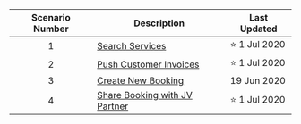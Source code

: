 | Scenario Number | Description | Last Updated |
| :---: | --- | --- |
| 1 | [Search Services](iPaaS-PoC-Scenarios-Search-Services) | ⭐ 1 Jul 2020 |
| 2 | [Push Customer Invoices](iPaaS-PoC-Scenarios-Push-Customer-Invoices) | ⭐ 1 Jul 2020 |
| 3 | [Create New Booking](iPaaS-PoC-Scenarios-Create-New-Booking) | 19 Jun 2020 |
| 4 | [Share Booking with JV Partner](iPaaS-PoC-Scenarios-Share-Booking-With-JV-Partner) | ⭐ 1 Jul 2020 |
